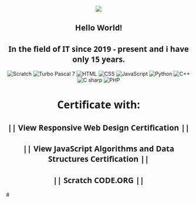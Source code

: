 <p align="center">  
        <img src="https://66.media.tumblr.com/927365f0bbdd1f3d2f852bac8759f89b/tumblr_mh8a7wx1WG1rfjowdo1_r2_500.gif">
    </p>
    <p>
        <h2 style="text-align: center; font-family: system-ui, -apple-system, BlinkMacSystemFont, 'Segoe UI', Roboto, Oxygen, Ubuntu, Cantarell, 'Open Sans', 'Helvetica Neue', sans-serif;">
            Hello World! 
        </h2>
        <h2 style="text-align: center; font-family: system-ui, -apple-system, BlinkMacSystemFont, 'Segoe UI', Roboto, Oxygen, Ubuntu, Cantarell, 'Open Sans', 'Helvetica Neue', sans-serif;">
            In the field of IT since 2019 - present and i have only 15 years.   
        </h2>
    </p>
    <p align="center">
        <a href="https://github.com/SerafimLupan"></a><img src="https://img.shields.io/badge/Scratch-ffea05?style=for-the-badge" alt="Scratch" />
        <a href="https://github.com/SerafimLupan"></a><img src="https://img.shields.io/badge/Turbo%20Pascal%207-0509ff?style=for-the-badge" alt="Turbo Pascal 7" />
        <a href="https://github.com/SerafimLupan"></a><img src="https://img.shields.io/badge/HTML-d6701c?style=for-the-badge" alt="HTML" />
        <a href="https://github.com/SerafimLupan"></a><img src="https://img.shields.io/badge/CSS-1caed6?style=for-the-badge" alt="CSS" />
        <a href="https://github.com/SerafimLupan"></a><img src="https://img.shields.io/badge/JavaScript-e6ca12?style=for-the-badge&logo=https://upload.wikimedia.org/wikipedia/commons/thumb/6/6a/JavaScript-logo.png/768px-JavaScript-logo.png" alt="JavaScript" />
        <a href="https://github.com/SerafimLupan"></a><img src="https://img.shields.io/badge/Python-bad61c?style=for-the-badge" alt="Python" />
        <a href="https://github.com/SerafimLupan"></a><img src="https://img.shields.io/badge/C++-128ae6?style=for-the-badge&logo=https://upload.wikimedia.org/wikipedia/commons/thumb/6/6a/JavaScript-logo.png/768px-JavaScript-logo.png" alt="C++" />
        <a href="https://github.com/SerafimLupan"></a><img src="https://img.shields.io/badge/C%20sharp-7c45c4?style=for-the-badge" alt="C sharp " />
        <a href="https://github.com/SerafimLupan"></a><img src="https://img.shields.io/badge/PHP-4545c4?style=for-the-badge" alt="PHP" />
    </p>
    <p>
        <h1 style="text-align: center; font-family: system-ui, -apple-system, BlinkMacSystemFont, 'Segoe UI', Roboto, Oxygen, Ubuntu, Cantarell, 'Open Sans', 'Helvetica Neue', sans-serif;">
            Certificate with:
        </h1>
        <h2 style="text-align: center; font-family: system-ui, -apple-system, BlinkMacSystemFont, 'Segoe UI', Roboto, Oxygen, Ubuntu, Cantarell, 'Open Sans', 'Helvetica Neue', sans-serif;">
            || View Responsive Web Design Certification ||
        </h2>
        <h2 style="text-align: center; font-family: system-ui, -apple-system, BlinkMacSystemFont, 'Segoe UI', Roboto, Oxygen, Ubuntu, Cantarell, 'Open Sans', 'Helvetica Neue', sans-serif;">
            || View JavaScript Algorithms and Data Structures Certification ||
        </h2>
        <h2 style="text-align: center; font-family: system-ui, -apple-system, BlinkMacSystemFont, 'Segoe UI', Roboto, Oxygen, Ubuntu, Cantarell, 'Open Sans', 'Helvetica Neue', sans-serif;">
            || Scratch CODE.ORG ||
        </h2>
    </p>
#

